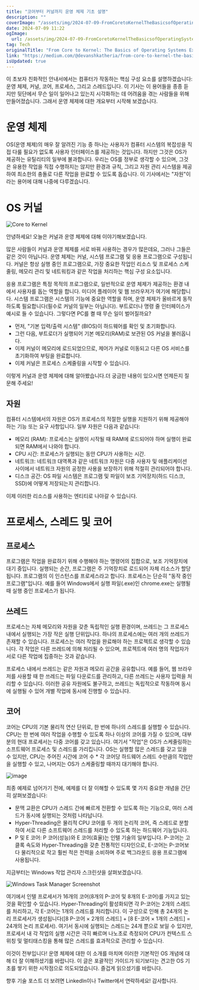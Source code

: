 ```yaml
---
title: "코어부터 커널까지 운영 체제 기초 설명"
description: ""
coverImage: "/assets/img/2024-07-09-FromCoretoKernelTheBasicsofOperatingSystemsExplained_0.png"
date: 2024-07-09 11:22
ogImage: 
  url: /assets/img/2024-07-09-FromCoretoKernelTheBasicsofOperatingSystemsExplained_0.png
tag: Tech
originalTitle: "From Core to Kernel: The Basics of Operating Systems Explained"
link: "https://medium.com/@devanshkatheria/from-core-to-kernel-the-basics-of-operating-systems-explained-d4fc63163377"
isUpdated: true
---
```





이 초보자 친화적인 안내서에서는 컴퓨터가 작동하는 핵심 구성 요소를 설명하겠습니다: 운영 체제, 커널, 코어, 프로세스, 그리고 스레드입니다. 이 기사는 이 용어들을 종종 듣지만 뒷단에서 무슨 일이 일어나고 있는지 시각화하는 데 어려움을 겪는 사람들을 위해 만들어졌습니다. 그래서 운영 체제에 대한 개요부터 시작해 보겠습니다.

# 운영 체제

OS(운영 체제)의 매우 잘 알려진 기능 중 하나는 사용자가 컴퓨터 시스템의 복잡성을 직접 다룰 필요가 없도록 사용자 인터페이스를 제공하는 것입니다. 하지만 그것은 OS가 제공하는 유틸리티의 일부에 불과합니다. 우리는 OS를 정부로 생각할 수 있으며, 그것은 유용한 작업을 직접 수행하지는 않지만 환경과 규칙, 그리고 자원 관리 시스템을 제공하여 최소한의 충돌로 다른 작업을 완료할 수 있도록 돕습니다. 이 기사에서는 "자원"이라는 용어에 대해 나중에 다루겠습니다.

# OS 커널

<div class="content-ad"></div>

![Core to Kernel](/assets/img/2024-07-09-FromCoretoKernelTheBasicsofOperatingSystemsExplained_0.png)

안녕하세요! 오늘은 커널과 운영 체제에 대해 이야기해보겠습니다.

많은 사람들이 커널과 운영 체제를 서로 바꿔 사용하는 경우가 많은데요, 그러나 그들은 같은 것이 아닙니다. 운영 체제는 커널, 시스템 프로그램 및 응용 프로그램으로 구성됩니다. 커널은 항상 실행 중인 프로그램으로, 가장 중요한 작업인 리소스 및 프로세스 스케줄링, 메모리 관리 및 네트워킹과 같은 작업을 처리하는 핵심 구성 요소입니다.

응용 프로그램은 특정 목적의 프로그램으로, 일반적으로 운영 체제가 제공하는 환경 내에서 사용자를 돕는 역할을 합니다. 미디어 플레이어 및 웹 브라우저가 여기에 해당합니다. 시스템 프로그램은 시스템의 기능에 중요한 역할을 하며, 운영 체제가 올바르게 동작하도록 필요합니다(필수로 커널의 일부는 아닙니다). 부트로더나 명령 줄 인터페이스가 예시로 들 수 있습니다. 그렇다면 PC를 켤 때 무슨 일이 벌어질까요?

- 먼저, "기본 입력/출력 시스템" (BIOS)이 하드웨어를 확인 및 초기화합니다.
- 그런 다음, 부트로더가 실행되어 기본 메모리(RAM)로 보관된 OS 커널을 불러옵니다.
- 이제 커널이 메모리에 로드되었으므로, 제어가 커널로 이동되고 다른 OS 서비스를 초기화하여 부팅을 완료합니다.
- 이제 커널은 프로세스 스케줄링을 시작할 수 있습니다.

이렇게 커널과 운영 체제에 대해 알아봤습니다.더 궁금한 내용이 있으시면 언제든지 질문해 주세요!

<div class="content-ad"></div>

## 자원

컴퓨터 시스템에서의 자원은 OS가 프로세스의 적절한 실행을 지원하기 위해 제공해야 하는 기능 또는 요구 사항입니다. 일부 자원은 다음과 같습니다:

- 메모리 (RAM): 프로세스는 실행이 시작될 때 RAM에 로드되어야 하며 실행이 완료되면 RAM에서 나와야 합니다.
- CPU 시간: 프로세스가 실행되는 동안 CPU가 사용하는 시간.
- 네트워크: 네트워크 대역폭과 같은 네트워크 자원은 다중 사용자 및 애플리케이션 사이에서 네트워크 자원의 공정한 사용을 보장하기 위해 적절히 관리되어야 합니다.
- 디스크 공간: OS 파일 시스템은 프로그램 및 파일이 보조 기억장치(하드 디스크, SSD)에 어떻게 저장되는지 관리합니다.

<div class="content-ad"></div>

이제 이러한 리소스를 사용하는 엔티티로 나아갈 수 있습니다.

# 프로세스, 스레드 및 코어

## 프로세스

프로그램은 작업을 완료하기 위해 수행해야 하는 명령어의 집합으로, 보조 기억장치에 대기 중입니다. 실행되는 순간, 프로그램은 주 기억장치로 로드되어 자체 리소스가 할당됩니다. 프로그램의 이 인스턴스를 프로세스라고 합니다. 프로세스는 단순히 "동작 중인 프로그램"입니다. 예를 들어 Windows에서 실행 파일(.exe)인 chrome.exe는 실행될 때 실행 중인 프로세스가 됩니다.

<div class="content-ad"></div>

## 쓰레드

프로세스는 자체 메모리와 자원을 갖춘 독립적인 실행 환경이며, 쓰레드는 그 프로세스 내에서 실행되는 가장 작은 실행 단위입니다. 하나의 프로세스에는 여러 개의 쓰레드가 존재할 수 있습니다. 프로세스는 여러 작업을 완료해야 하는 프로젝트로 생각할 수 있습니다. 각 작업은 다른 쓰레드에 의해 처리될 수 있으며, 프로젝트에 여러 명의 작업자가 서로 다른 작업에 집중하는 것과 같습니다.

프로세스 내에서 쓰레드는 같은 자원과 메모리 공간을 공유합니다. 예를 들어, 웹 브라우저를 사용할 때 한 쓰레드는 파일 다운로드를 관리하고, 다른 쓰레드는 사용자 입력을 처리할 수 있습니다. 이러한 공유 자원에도 불구하고, 쓰레드는 독립적으로 작동하며 동시에 실행될 수 있어 개별 작업에 동시에 진행할 수 있습니다.

## 코어

<div class="content-ad"></div>

코어는 CPU의 기본 물리적 연산 단위로, 한 번에 하나의 스레드를 실행할 수 있습니다. CPU는 한 번에 여러 작업을 수행할 수 있도록 하나 이상의 코어를 가질 수 있으며, 대부분의 현대 프로세서는 다중 코어를 갖고 있습니다. 여기서 "작업"은 OS가 스케줄링하는 소프트웨어 프로세스 및 스레드를 가리킵니다. OS는 실행할 많은 스레드를 갖고 있을 수 있지만, CPU는 주어진 시간에 코어 수 * 각 코어당 하드웨어 스레드 수만큼의 작업만을 실행할 수 있고, 나머지는 OS가 스케줄링할 때까지 대기해야 합니다.

![image](/assets/img/2024-07-09-FromCoretoKernelTheBasicsofOperatingSystemsExplained_1.png)

최종 예제로 넘어가기 전에, 예제를 더 잘 이해할 수 있도록 몇 가지 중요한 개념을 간단히 살펴보겠습니다:

- 문맥 교환은 CPU가 스레드 간에 빠르게 전환할 수 있도록 하는 기능으로, 여러 스레드가 동시에 실행되는 것처럼 나타납니다.
- Hyper-Threading은 물리적 CPU 코어를 두 개의 논리적 코어, 즉 스레드로 분할하여 서로 다른 소프트웨어 스레드를 처리할 수 있도록 하는 하드웨어 기능입니다.
- P 및 E 코어: P 코어(성능)와 E 코어(효율)는 인텔 기술의 일부입니다. P-코어는 고 클록 속도와 Hyper-Threading을 갖춘 전통적인 디자인으로, E-코어는 P-코어보다 물리적으로 작고 훨씬 적은 전력을 소비하며 주로 백그라운드 응용 프로그램에 사용됩니다.

<div class="content-ad"></div>

지금부터는 Windows 작업 관리자 스크린샷을 살펴보겠습니다.

![Windows Task Manager Screenshot](/assets/img/2024-07-09-FromCoretoKernelTheBasicsofOperatingSystemsExplained_2.png)

여기에서 인텔 프로세서가 16개의 코어(8개의 P-코어 및 8개의 E-코어)를 가지고 있는 것을 확인할 수 있습니다. Hyper-Threading이 활성화되면 각 P-코어는 2개의 스레드를 처리하고, 각 E-코어는 1개의 스레드를 처리합니다. 이 구성으로 인해 총 24개의 논리 프로세서가 생성됩니다([8 P-코어 × 2개의 스레드] + [8 E-코어 × 1개의 스레드] = 24개의 논리 프로세서). 여기서 동시에 실행되는 스레드는 24개 뿐으로 보일 수 있지만, 프로세서 내 각 작업의 실행 시간은 극히 빠르며 나노초로 측정되어 CPU가 컨텍스트 스위칭 및 멀티태스킹을 통해 많은 스레드를 효과적으로 관리할 수 있습니다.

이것이 전부입니다! 운영 체제에 대한 이 소개를 마치며 이러한 기본적인 OS 개념에 대해 더 잘 이해하셨기를 바랍니다. 이 글은 포괄적인 가이드가 되기보다는 견고한 OS 기초를 쌓기 위한 시작점으로 의도되었습니다. 즐겁게 읽으셨기를 바랍니다.

<div class="content-ad"></div>

향후 기술 포스트 더 보려면 LinkedIn이나 Twitter에서 연락하세요! 감사합니다.
